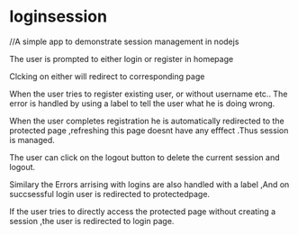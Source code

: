 # loginsession
//A simple app to demonstrate session management in nodejs

The user is prompted to either login or register in homepage

Clcking on either will redirect to corresponding page

When the user tries to register existing user, or without username etc.. The error is handled by using a label to tell the user what he is doing wrong.

When the user completes registration he is automatically redirected to the protected page ,refreshing this page doesnt have any efffect .Thus session is managed.

The user can click on the logout button to delete the current session and logout.

Similary the Errors arrising with logins are also handled with a label ,And on succsessful login user is redirected to protectedpage.

If the user tries to directly access the protected page without creating a session ,the user is redirected to login page.
